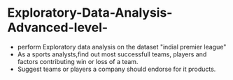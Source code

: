 # Exploratory-Data-Analysis-Advanced-level-
- perform Exploratory data analysis on the dataset "indial premier league"
- As a sports analysts,find out most successfull teams, players and factors contributing win or loss of a team.
- Suggest teams or players a company should endorse for it products.
